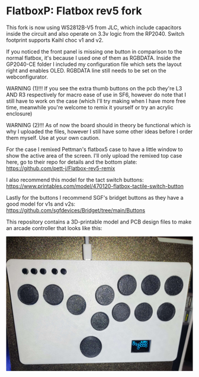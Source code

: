 # FlatboxP: Flatbox rev5 fork 

This fork is now using WS2812B-V5 from JLC, which include capacitors inside the circuit and also operate on 3.3v logic from the RP2040.
Switch footprint supports Kaihl choc v1 and v2.

If you noticed the front panel is missing one button in comparison to the normal flatbox, it's because I used one of them as RGBDATA. Inside the GP2040-CE folder I included my configuration file which sets the layout right and enables OLED. RGBDATA line still needs to be set on the webconfigurator.


WARNING (1)!!!
If you see the extra thumb buttons on the pcb they're L3 AND R3 respectively for macro ease of use in SF6, however do note that I still have to work on the case (which I'll try making when I have more free time, meanwhile you're welcome to remix it yourself or try an acrylic enclosure)

WARNING (2)!!!
As of now the board should in theory be functional which is why I uploaded the files, however I still have some other ideas before I order them myself. Use at your own caution.


For the case I remixed Pettman's flatbox5 case to have a little window to show the active area of the screen.
I'll only upload the remixed top case here, go to their repo for details and the bottom plate:
https://github.com/pett-j/Flatbox-rev5-remix

I also recommend this model for the tact switch buttons:
https://www.printables.com/model/470120-flatbox-tactile-switch-button

Lastly for the buttons I recommend SGF's bridget buttons as they have a good model for v1s and v2s:
https://github.com/sgfdevices/Bridget/tree/main/Buttons


This repository contains a 3D-printable model and PCB design files to make an arcade controller that looks like this:

![Assembled Flatbox](pictures/IMG_20230627_002206.jpg)

